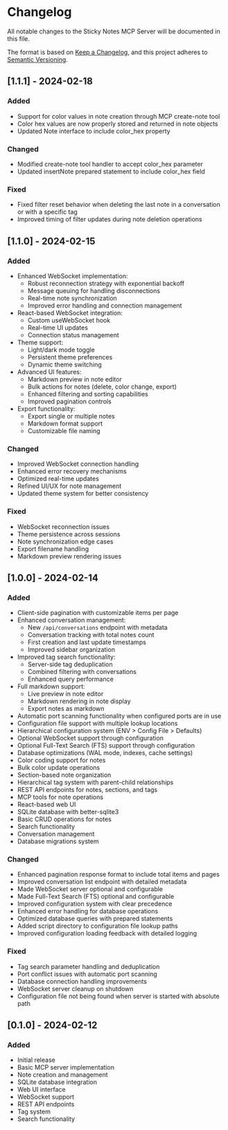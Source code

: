 # Changelog

All notable changes to the Sticky Notes MCP Server will be documented in this file.

The format is based on [Keep a Changelog](https://keepachangelog.com/en/1.0.0/),
and this project adheres to [Semantic Versioning](https://semver.org/spec/v2.0.0.html).

## [1.1.1] - 2024-02-18

### Added

- Support for color values in note creation through MCP create-note tool
- Color hex values are now properly stored and returned in note objects
- Updated Note interface to include color_hex property

### Changed

- Modified create-note tool handler to accept color_hex parameter
- Updated insertNote prepared statement to include color_hex field

### Fixed

- Fixed filter reset behavior when deleting the last note in a conversation or with a specific tag
- Improved timing of filter updates during note deletion operations

## [1.1.0] - 2024-02-15

### Added

- Enhanced WebSocket implementation:
  - Robust reconnection strategy with exponential backoff
  - Message queuing for handling disconnections
  - Real-time note synchronization
  - Improved error handling and connection management
- React-based WebSocket integration:
  - Custom useWebSocket hook
  - Real-time UI updates
  - Connection status management
- Theme support:
  - Light/dark mode toggle
  - Persistent theme preferences
  - Dynamic theme switching
- Advanced UI features:
  - Markdown preview in note editor
  - Bulk actions for notes (delete, color change, export)
  - Enhanced filtering and sorting capabilities
  - Improved pagination controls
- Export functionality:
  - Export single or multiple notes
  - Markdown format support
  - Customizable file naming

### Changed

- Improved WebSocket connection handling
- Enhanced error recovery mechanisms
- Optimized real-time updates
- Refined UI/UX for note management
- Updated theme system for better consistency

### Fixed

- WebSocket reconnection issues
- Theme persistence across sessions
- Note synchronization edge cases
- Export filename handling
- Markdown preview rendering issues

## [1.0.0] - 2024-02-14

### Added

- Client-side pagination with customizable items per page
- Enhanced conversation management:
  - New `/api/conversations` endpoint with metadata
  - Conversation tracking with total notes count
  - First creation and last update timestamps
  - Improved sidebar organization
- Improved tag search functionality:
  - Server-side tag deduplication
  - Combined filtering with conversations
  - Enhanced query performance
- Full markdown support:
  - Live preview in note editor
  - Markdown rendering in note display
  - Export notes as markdown
- Automatic port scanning functionality when configured ports are in use
- Configuration file support with multiple lookup locations
- Hierarchical configuration system (ENV > Config File > Defaults)
- Optional WebSocket support through configuration
- Optional Full-Text Search (FTS) support through configuration
- Database optimizations (WAL mode, indexes, cache settings)
- Color coding support for notes
- Bulk color update operations
- Section-based note organization
- Hierarchical tag system with parent-child relationships
- REST API endpoints for notes, sections, and tags
- MCP tools for note operations
- React-based web UI
- SQLite database with better-sqlite3
- Basic CRUD operations for notes
- Search functionality
- Conversation management
- Database migrations system

### Changed

- Enhanced pagination response format to include total items and pages
- Improved conversation list endpoint with detailed metadata
- Made WebSocket server optional and configurable
- Made Full-Text Search (FTS) optional and configurable
- Improved configuration system with clear precedence
- Enhanced error handling for database operations
- Optimized database queries with prepared statements
- Added script directory to configuration file lookup paths
- Improved configuration loading feedback with detailed logging

### Fixed

- Tag search parameter handling and deduplication
- Port conflict issues with automatic port scanning
- Database connection handling improvements
- WebSocket server cleanup on shutdown
- Configuration file not being found when server is started with absolute path

## [0.1.0] - 2024-02-12

### Added

- Initial release
- Basic MCP server implementation
- Note creation and management
- SQLite database integration
- Web UI interface
- WebSocket support
- REST API endpoints
- Tag system
- Search functionality
